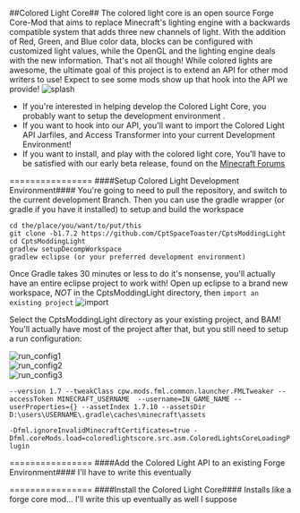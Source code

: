 ##Colored Light Core##
The colored light core is an open source Forge Core-Mod that aims to replace Minecraft's lighting engine with a backwards compatible system that adds three new channels of light.  With the addition of Red, Green, and Blue color data, blocks can be configured with customized light values, while the OpenGL and the lighting engine deals with the new information.  That's not all though!  While colored lights are awesome, the ultimate goal of this project is to extend an API for other mod writers to use!  Expect to see some mods show up that hook into the API we provide!
![splash](http://i.imgur.com/DpmhN9Q.png "Minecraft Forge 1.7.10")


- If you're interested in helping develop the Colored Light Core, you probably want to setup the development environment .  
- If you want to hook into our API, you'll want to import the Colored Light API Jarfiles, and Access Transformer into your current Development Environment!
- If you want to install, and play with the colored light core, You'll have to be satisfied with our early beta release, found on the [Minecraft Forums](http://www.minecraftforum.net/forums/mapping-and-modding/minecraft-mods/wip-mods/1445251-1-7-2-beta-wip-colored-light-progress-and "Minecraft Forums - Beta WIP Colored Lights - Progress and Discussion")

================
####Setup Colored Light Development Environment####
You're going to need to pull the repository, and switch to the current development Branch.  Then you can use the gradle wrapper (or gradle if you have it installed) to setup and build the workspace

`cd the/place/you/want/to/put/this`  
`git clone -b1.7.2 https://github.com/CptSpaceToaster/CptsModdingLight`  
`cd CptsModdingLight`  
`gradlew setupDecompWorkspace`  
`gradlew eclipse (or your preferred development environment)`  

Once Gradle takes 30 minutes or less to do it's nonsense, you'll actually have an entire eclipse project to work with!  Open up eclipse to a brand new workspace, *NOT* in the CptsModdingLight directory, then `import an existing project` 
![import](http://i.imgur.com/iyw5zHG.png)

Select the CptsModdingLight directory as your existing project, and BAM!  You'll actually have most of the project after that, but you still need to setup a run configuration:

![run_config1](http://i.imgur.com/XwlGnEw.png)  
![run_config2](http://i.imgur.com/stb8IIN.png)  
![run_config3](http://i.imgur.com/iQlQaSX.png)  

`--version 1.7 --tweakClass cpw.mods.fml.common.launcher.FMLTweaker --accessToken MINECRAFT_USERNAME  --username=IN_GAME_NAME --userProperties={} --assetIndex 1.7.10 --assetsDir D:\users\USERNAME\.gradle\caches\minecraft\assets`
  
`-Dfml.ignoreInvalidMinecraftCertificates=true -Dfml.coreMods.load=coloredlightscore.src.asm.ColoredLightsCoreLoadingPlugin`

================
####Add the Colored Light API to an existing Forge Environment####
I'll have to write this eventually  

================
####Install the Colored Light Core####
Installs like a forge core mod... I'll write this up eventually as well I suppose
